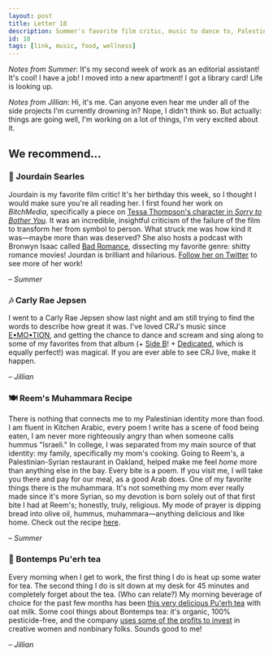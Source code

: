 ```yaml
---
layout: post
title: Letter 18
description: Summer's favorite film critic, music to dance to, Palestinian food, and some yummy tea.
id: 18
tags: [link, music, food, wellness]
---
```


_Notes from Summer_: It's my second week of work as an editorial assistant! It's cool! I have a job! I moved into a new apartment! I got a library card! Life is looking up.

_Notes from Jillian_: Hi, it's me. Can anyone even hear me under all of the side projects I'm currently drowning in? Nope, I didn't think so. But actually: things are going well, I'm working on a lot of things, I'm very excited about it.

## We recommend...

### 🔗 Jourdain Searles

Jourdain is my favorite film critic! It's her birthday this week, so I thought I would make sure you're all reading her. I first found her work on _BitchMedia_, specifically a piece on [Tessa Thompson's character in _Sorry to Bother You_](https://www.bitchmedia.org/article/Sorry-to-Bother-You/Detroit-symbolic-disrupter-anti-capitalism). It was an incredible, insightful criticism of the failure of the film to transform her from symbol to person. What struck me was how kind it was—maybe more than was deserved? She also hosts a podcast with Bronwyn Isaac called [Bad Romance](https://badromance.libsyn.com/), dissecting my favorite genre: shitty romance movies! Jourdan is brilliant and hilarious. [Follow her on Twitter](https://twitter.com/jourdayen) to see more of her work!

– _Summer_

### 🎶 Carly Rae Jepsen

I went to a Carly Rae Jepsen show last night and am still trying to find the words to describe how great it was. I've loved CRJ's music since [E•MO•TION](https://open.spotify.com/album/6UjZgFbK6CQptu8aOobzPV), and getting the chance to dance and scream and sing along to some of my favorites from that album (+ [Side B](https://open.spotify.com/album/31776n0a6xHYMHSlK4983u)! + [Dedicated](https://open.spotify.com/album/25it7uSpNFuRoD6uNc0Tfu), which is equally perfect!) was magical. If you are ever able to see CRJ live, make it happen.

– _Jillian_

### 🍽 Reem's Muhammara Recipe

There is nothing that connects me to my Palestinian identity more than food. I am fluent in Kitchen Arabic, every poem I write has a scene of food being eaten, I am never more righteously angry than when someone calls hummus "Israeli." In college, I was separated from my main source of that identity: my family, specifically my mom's cooking. Going to Reem's, a Palestinian-Syrian restaurant in Oakland, helped make me feel _home_ more than anything else in the bay. Every bite is a poem. If you visit me, I will take you there and pay for our meal, as a good Arab does. One of my favorite things there is the muhammara. It's not something my mom ever really made since it's more Syrian, so my devotion is born solely out of that first bite I had at Reem's; honestly, truly, religious. My mode of prayer is dipping bread into olive oil, hummus, muhammara—anything delicious and like home. Check out the recipe [here](https://www.aramcoworld.com/Articles/July-2019/Flavors-Reem-s-Muhammara).

– _Summer_

### 🧠 Bontemps Pu'erh tea

Every morning when I get to work, the first thing I do is heat up some water for tea. The second thing I do is sit down at my desk for 45 minutes and completely forget about the tea. (Who can relate?) My morning beverage of choice for the past few months has been [this very delicious Pu'erh tea](https://shopbontemps.com/collections/featured/products/puerh) with oat milk. Some cool things about Bontemps tea: it's organic, 100% pesticide-free, and the company [uses some of the profits to invest](https://shopbontemps.com/pages/campaign) in creative women and nonbinary folks. Sounds good to me!

– _Jillian_

